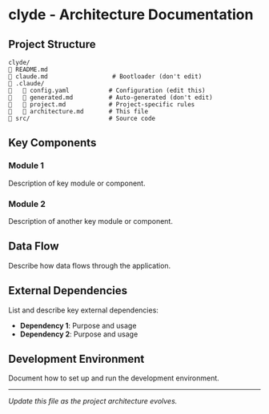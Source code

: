 # clyde - Architecture Documentation

## Project Structure

```
clyde/
 README.md
 claude.md                  # Bootloader (don't edit)
 .claude/
    config.yaml           # Configuration (edit this)
    generated.md          # Auto-generated (don't edit)
    project.md            # Project-specific rules
    architecture.md       # This file
 src/                      # Source code
```

## Key Components

### Module 1
Description of key module or component.

### Module 2  
Description of another key module or component.

## Data Flow

Describe how data flows through the application.

## External Dependencies

List and describe key external dependencies:

- **Dependency 1**: Purpose and usage
- **Dependency 2**: Purpose and usage

## Development Environment

Document how to set up and run the development environment.

---
*Update this file as the project architecture evolves.*
